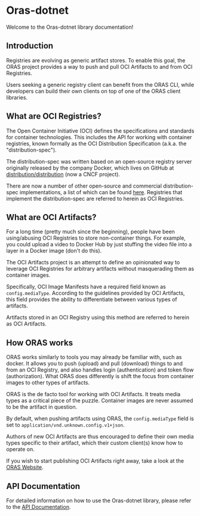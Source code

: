 # Oras-dotnet

Welcome to the Oras-dotnet library documentation!

## Introduction

Registries are evolving as generic artifact stores. To enable this goal, the ORAS project provides a way to push and pull OCI Artifacts to and from OCI Registries.

Users seeking a generic registry client can benefit from the ORAS CLI, while developers can build their own clients on top of one of the ORAS client libraries.

## What are OCI Registries?

The Open Container Initiative (OCI) defines the specifications and standards for container technologies. This includes the API for working with container registries, known formally as the OCI Distribution Specification (a.k.a. the "distribution-spec").

The distribution-spec was written based on an open-source registry server originally released by the company Docker, which lives on GitHub at [distribution/distribution](https://github.com/distribution/distribution) (now a CNCF project).

There are now a number of other open-source and commercial distribution-spec implementations, a list of which can be found [here](https://oras.land/oci-registries). Registries that implement the distribution-spec are referred to herein as OCI Registries.

## What are OCI Artifacts?

For a long time (pretty much since the beginning), people have been using/abusing OCI Registries to store non-container things. For example, you could upload a video to Docker Hub by just stuffing the video file into a layer in a Docker image (don't do this).

The OCI Artifacts project is an attempt to define an opinionated way to leverage OCI Registries for arbitrary artifacts without masquerading them as container images.

Specifically, OCI Image Manifests have a required field known as `config.mediaType`. According to the guidelines provided by OCI Artifacts, this field provides the ability to differentiate between various types of artifacts.

Artifacts stored in an OCI Registry using this method are referred to herein as OCI Artifacts.

## How ORAS works

ORAS works similarly to tools you may already be familiar with, such as docker. It allows you to push (upload) and pull (download) things to and from an OCI Registry, and also handles login (authentication) and token flow (authorization). What ORAS does differently is shift the focus from container images to other types of artifacts.

ORAS is the de facto tool for working with OCI Artifacts. It treats media types as a critical piece of the puzzle. Container images are never assumed to be the artifact in question.

By default, when pushing artifacts using ORAS, the `config.mediaType` field is set to `application/vnd.unknown.config.v1+json`.

Authors of new OCI Artifacts are thus encouraged to define their own media types specific to their artifact, which their custom client(s) know how to operate on.

If you wish to start publishing OCI Artifacts right away, take a look at the [ORAS Website](https://oras.land).

## API Documentation

For detailed information on how to use the Oras-dotnet library, please refer to the [API Documentation](/oras-dotnet/api).
